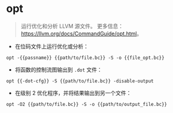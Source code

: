 # opt

> 运行优化和分析 LLVM 源文件。
> 更多信息：<https://llvm.org/docs/CommandGuide/opt.html>。

- 在位码文件上运行优化或分析：

`opt -{{passname}} {{path/to/file.bc}} -S -o {{file_opt.bc}}`

- 将函数的控制流图输出到 `.dot` 文件：

`opt {{-dot-cfg}} -S {{path/to/file.bc}} -disable-output`

- 在级别 2 优化程序，并将结果输出到另一个文件：

`opt -O2 {{path/to/file.bc}} -S -o {{path/to/output_file.bc}}`